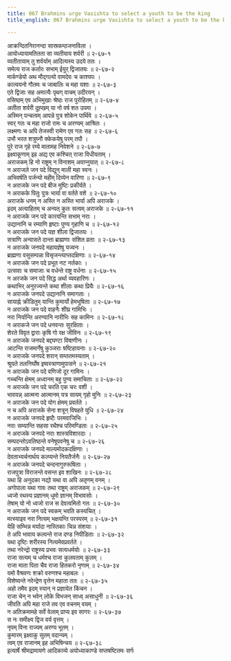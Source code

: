 ```yaml
---
title: 067 Brahmins urge Vasishta to select a youth to be the king
title_english: 067 Brahmins urge Vasishta to select a youth to be the king

---
```

आक्रन्दितनिरानन्दा सास्रकम्ठजनाविला ।  
आयोध्यायामतितता सा व्यतीयाय शर्वरी ॥ २-६७-१  
व्यतीतायाम् तु शर्वर्याम् आदित्यस्य उदये ततः ।  
समेत्य राज कर्तारः सभाम् ईयुर् द्विजातयः ॥ २-६७-२  
मार्कण्डेयो अथ मौद्गल्यो वामदेवः च काश्यपः ।  
कात्ययनो गौतमः च जाबालिः च महा यशाः ॥ २-६७-३  
एते द्विजाः सह अमात्यैः पृथग् वाचम् उदीरयन् ।  
वसिष्ठम् एव अभिमुखाः श्रेष्ठः राज पुरोहितम् ॥ २-६७-४  
अतीता शर्वरी दुह्खम् या नो वर्ष शत उपमा ।  
अस्मिन् पन्चत्वम् आपन्ने पुत्र शोकेन पार्थिवे ॥ २-६७-५  
स्वर् गतः च महा राजो रामः च अरण्यम् आश्रितः ।  
लक्ष्मणः च अपि तेजस्वी रामेण एव गतः सह ॥ २-६७-६  
उभौ भरत शत्रुघ्नौ क्केकयेषु परम् तपौ ।  
पुरे राज गृहे रम्ये मातामह निवेशने ॥ २-६७-७  
इक्ष्वाकूणाम् इह अद्य एव कश्चित् राजा विधीयताम् ।  
अराजकम् हि नो राष्ट्रम् न विनाशम् अवाप्नुयात् ॥ २-६७-८  
न अराजले जन पदे विद्युन् माली महा स्वनः ।  
अभिवर्षति पर्जन्यो महीम् दिव्येन वारिणा ॥ २-६७-९  
न अराजके जन पदे बीज मुष्टिः प्रकीर्यते ।  
न अराकके पितुः पुत्रः भार्या वा वर्तते वशे ॥ २-६७-१०  
अराजके धनम् न अस्ति न अस्ति भार्या अपि अराजके ।  
इदम् अत्याहितम् च अन्यत् कुतः सत्यम् अराजके ॥ २-६७-११  
न अराजके जन पदे कारयन्ति सभाम् नराः ।  
उद्यानानि च रम्याणि हृष्टाः पुण्य गृहाणि च ॥ २-६७-१२  
न अराजके जन पदे यज्ञ शीला द्विजातयः ।  
सत्राणि अन्वासते दान्ता ब्राह्मणाः संशित व्रताः ॥ २-६७-१३  
न अराजके जनपदे महायज्ञेषु यज्वनः ।  
ब्राह्मणा वसुसम्पन्ना विसृजन्त्याप्तदक्षिणाः ॥ २-६७-१४  
न अराजके जन पदे प्रभूत नट नर्तकाः ।  
उत्सवाः च समाजाः च वर्धन्ते राष्ट्र वर्धनाः ॥ २-६७-१५  
न अरजके जन पदे सिद्ध अर्था व्यवहारिणः ।  
कथाभिर् अनुरज्यन्ते कथा शीलाः कथा प्रियैः ॥ २-६७-१६  
न अराजके जनपदे उद्यानानि समागताः ।  
सायाह्ने क्रीडितुम् यान्ति कुमार्यो हेमभूषिताः ॥ २-६७-१७  
न अराजके जन पदे वाहनैः शीघ्र गामिभिः ।  
नरा निर्यान्ति अरण्यानि नारीभिः सह कामिनः ॥ २-६७-१८  
न अराकजे जन पदे धनवन्तः सुरक्षिताः ।  
शेरते विवृत द्वाराः कृषि गो रक्ष जीविनः ॥ २-६७-१९  
न अराजके जनपदे बद्दघण्टा विषाणीनः ।  
आटन्ति राजमार्गेषु कुञ्जराः षष्टिहायनाः ॥ २-६७-२०  
न अराजके जनपदे शरान् सम्ततमस्यताम् ।  
श्रूयते तलनिर्घोष इष्वस्त्राणामुपासने ॥ २-६७-२१  
न अराजके जन पदे वणिजो दूर गामिनः ।  
गच्चन्ति क्षेमम् अध्वानम् बहु पुण्य समाचिताः ॥ २-६७-२२  
न अराजके जन पदे चरति एक चरः वशी ।  
भावयन्न् आत्मना आत्मानम् यत्र सायम् गृहो मुनिः ॥ २-६७-२३  
न अराजके जन पदे योग क्षेमम् प्रवर्तते ।  
न च अपि अराजके सेना शत्रून् विषहते युधि ॥ २-६७-२४  
न अराजके जनपदे हृष्टैः परमवाजिभिः ।  
नराः सम्यान्ति सहसा रथैश्च परिमण्डिताः ॥ २-६७-२५  
न अराजके जनपदे नराः शास्त्रविशारदाः ।  
सम्पदन्तोऽवतिष्ठन्ते वनेषूपवनेषु च ॥ २-६७-२६  
न अराजके जनपदे माल्यमोदकदक्षिणाः ।  
देवताभ्यर्चनार्थय कल्प्यन्ते नियतैर्जनैः ॥ २-६७-२७  
न अराजके जनपदे चन्दनागुरुरूषिताः ।  
राजपुत्रा विराजन्ते वसन्त इव शाखिनः ॥ २-६७-२८  
यथा हि अनुदका नद्यो यथा वा अपि अतृणम् वनम् ।  
अगोपाला यथा गावः तथा राष्ट्रम् अराजकम् ॥ २-६७-२९  
ध्वजो रथस्य प्रज्ञानम् धूमो ज्ञानम् विभावसोः ।  
तेषाम् यो नो ध्वजो राज स देवत्वमितो गतः ॥ २-६७-३०  
न अराजके जन पदे स्वकम् भवति कस्यचित् ।  
मत्स्याइव नरा नित्यम् भक्षयन्ति परस्परम् ॥ २-६७-३१  
येहि सम्भिन्न मर्यादा नास्तिकाः चिन्न संशयाः ।  
ते अपि भावाय कल्पन्ते राज दण्ड निपीडिताः ॥ २-६७-३२  
यथा दृष्टिः शरीरस्य नित्यमेवप्रवर्तते ।  
तथा नरेन्द्रो राष्ट्रस्य प्रभवः सत्यधर्मयोः ॥ २-६७-३३  
राजा सत्यम् च धर्मश्च राजा कुलवताम् कुलम् ।  
राजा माता पिता चैव राजा हितकरो नृणाम् ॥ २-६७-३४  
यमो वैश्रवणः शक्रो वरुणश्च महाबलः ।  
विशेष्यन्ते नरेन्द्रेण वृत्तेन महाता ततः ॥ २-६७-३५  
अहो तमैव इदम् स्यान् न प्रज्ञायेत किंचन ।  
राजा चेन् न भवेन् लोके विभजन् साध्व् असाधुनी ॥ २-६७-३६  
जीवति अपि महा राजे तव एव वचनम् वयम् ।  
न अतिक्रमामहे सर्वे वेलाम् प्राप्य इव सागरः ॥ २-६७-३७  
स नः समीक्ष्य द्विज वर्य वृत्तम् ।  
नृपम् विना राज्यम् अरण्य भूतम् ।  
कुमारम् इक्ष्वाकु सुतम् वदान्यम् ।  
त्वम् एव राजानम् इह अभिषिन्चय ॥ २-६७-३८  
इत्यार्षे श्रीमद्रामायणे आदिकाव्ये अयोध्याकाण्डे सप्तषष्टितमः सर्गः